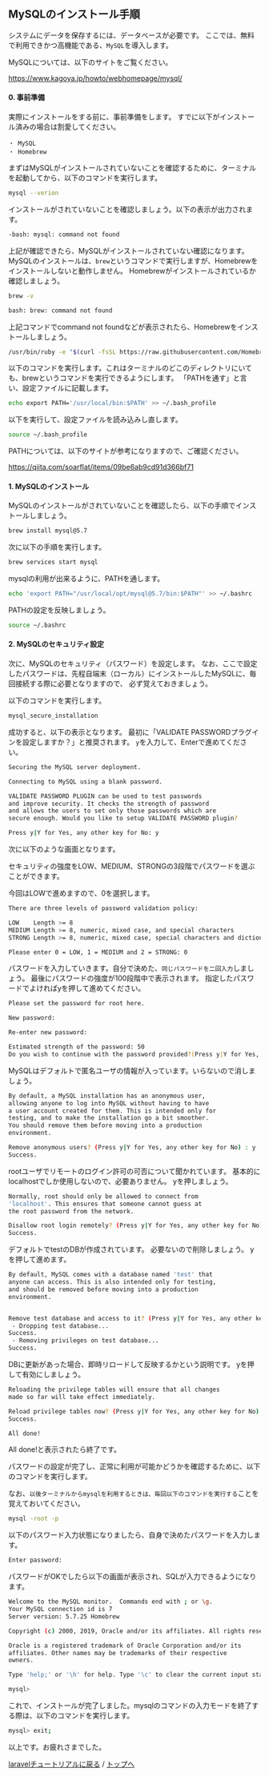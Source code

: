 ## MySQLのインストール手順

システムにデータを保存するには、データベースが必要です。
ここでは、無料で利用できかつ高機能である、`MySQL`を導入します。

MySQLについては、以下のサイトをご覧ください。

https://www.kagoya.jp/howto/webhomepage/mysql/


#### **0. 事前準備**

実際にインストールをする前に、事前準備をします。
すでに以下がインストール済みの場合は割愛してください。

    ・ MySQL
    ・ Homebrew

まずはMySQLがインストールされていないことを確認するために、ターミナルを起動してから、以下のコマンドを実行します。

```bash
mysql --verion
```

インストールがされていないことを確認しましょう。以下の表示が出力されます。

```bash
-bash: mysql: command not found
```

上記が確認できたら、MySQLがインストールされていない確認になります。
MySQLのインストールは、`brew`というコマンドで実行しますが、Homebrewをインストールしないと動作しません。
Homebrewがインストールされているか確認しましょう。

```bash
brew -v
```

```bash
bash: brew: command not found
```

上記コマンドでcommand not foundなどが表示されたら、Homebrewをインストールしましょう。

```bash
/usr/bin/ruby -e "$(curl -fsSL https://raw.githubusercontent.com/Homebrew/install/master/install)"
```

以下のコマンドを実行します。これはターミナルのどこのディレクトリにいても、brewというコマンドを実行できるようにします。
「PATHを通す」と言い、設定ファイルに記載します。

```bash
echo export PATH='/usr/local/bin:$PATH' >> ~/.bash_profile
```

以下を実行して、設定ファイルを読み込みし直します。

```bash
source ~/.bash_profile
```

PATHについては、以下のサイトが参考になりますので、ご確認ください。

https://qiita.com/soarflat/items/09be6ab9cd91d366bf71


#### 1. MySQLのインストール

MySQLのインストールがされていないことを確認したら、以下の手順でインストールしましょう。

```bash
brew install mysql@5.7
```

次に以下の手順を実行します。

```bash
brew services start mysql
```

mysqlの利用が出来るように、PATHを通します。

```bash
echo 'export PATH="/usr/local/opt/mysql@5.7/bin:$PATH"' >> ~/.bashrc
```

PATHの設定を反映しましょう。
```bash
source ~/.bashrc
```

#### 2. MySQLのセキュリティ設定

次に、MySQLのセキュリティ（パスワード）を設定します。
なお、ここで設定したパスワードは、先程自端末（ローカル）にインストールしたMySQLに、毎回接続する際に必要となりますので、
必ず覚えておきましょう。

以下のコマンドを実行します。

```bash
mysql_secure_installation
```

成功すると、以下の表示となります。
最初に「VALIDATE PASSWORDプラグインを設定しますか？」と推奨されます。
`y`を入力して、Enterで進めてください。

```bash
Securing the MySQL server deployment.

Connecting to MySQL using a blank password.

VALIDATE PASSWORD PLUGIN can be used to test passwords
and improve security. It checks the strength of password
and allows the users to set only those passwords which are
secure enough. Would you like to setup VALIDATE PASSWORD plugin?

Press y|Y for Yes, any other key for No: y
```

次に以下のような画面となります。

セキュリティの強度をLOW、MEDIUM、STRONGの3段階でパスワードを選ぶことができます。

今回はLOWで進めますので、0を選択します。

```bash
There are three levels of password validation policy:

LOW    Length >= 8
MEDIUM Length >= 8, numeric, mixed case, and special characters
STRONG Length >= 8, numeric, mixed case, special characters and dictionary file

Please enter 0 = LOW, 1 = MEDIUM and 2 = STRONG: 0
```

パスワードを入力していきます。自分で決めた、`同じパスワードを二回入力`しましょう。
最後にパスワードの強度が100段階中で表示されます。
指定したパスワードでよければyを押して進めてください。

```bash
Please set the password for root here.

New password:

Re-enter new password:

Estimated strength of the password: 50
Do you wish to continue with the password provided?(Press y|Y for Yes, any other key for No) : y
```

MySQLはデフォルトで匿名ユーザの情報が入っています。いらないので消しましょう。

```bash
By default, a MySQL installation has an anonymous user,
allowing anyone to log into MySQL without having to have
a user account created for them. This is intended only for
testing, and to make the installation go a bit smoother.
You should remove them before moving into a production
environment.

Remove anonymous users? (Press y|Y for Yes, any other key for No) : y
Success.
```

rootユーザでリモートのログイン許可の可否について聞かれています。
基本的にlocalhostでしか使用しないので、必要ありません。
yを押しましょう。

```bash
Normally, root should only be allowed to connect from
'localhost'. This ensures that someone cannot guess at
the root password from the network.

Disallow root login remotely? (Press y|Y for Yes, any other key for No) : y
Success.
```

デフォルトでtestのDBが作成されています。
必要ないので削除しましょう。
yを押して進めます。

```bash
By default, MySQL comes with a database named 'test' that
anyone can access. This is also intended only for testing,
and should be removed before moving into a production
environment.


Remove test database and access to it? (Press y|Y for Yes, any other key for No) : y
 - Dropping test database...
Success.
 - Removing privileges on test database...
Success.
```

DBに更新があった場合、即時リロードして反映するかという説明です。
yを押して有効にしましょう。

```bash
Reloading the privilege tables will ensure that all changes
made so far will take effect immediately.

Reload privilege tables now? (Press y|Y for Yes, any other key for No) : y
Success.

All done!
```

All done!と表示されたら終了です。

パスワードの設定が完了し、正常に利用が可能かどうかを確認するために、以下のコマンドを実行します。

なお、`以後ターミナルからmysqlを利用するときは、毎回以下のコマンドを実行する`ことを覚えておいてください。

```bash
mysql -root -p
```

以下のパスワード入力状態になりましたら、自身で決めたパスワードを入力します。

```bash
Enter password:
```

パスワードがOKでしたら以下の画面が表示され、SQLが入力できるようになります。

```bash
Welcome to the MySQL monitor.  Commands end with ; or \g.
Your MySQL connection id is 7
Server version: 5.7.25 Homebrew

Copyright (c) 2000, 2019, Oracle and/or its affiliates. All rights reserved.

Oracle is a registered trademark of Oracle Corporation and/or its
affiliates. Other names may be trademarks of their respective
owners.

Type 'help;' or '\h' for help. Type '\c' to clear the current input statement.

mysql>
```

これで、インストールが完了しました。mysqlのコマンドの入力モードを終了する際は、以下のコマンドを実行します。

```bash
mysql> exit;
```

以上です。お疲れさまでした。


[laravelチュートリアルに戻る](/web_application/laravel_tutorial.md) /
[トップへ](/README.md)
